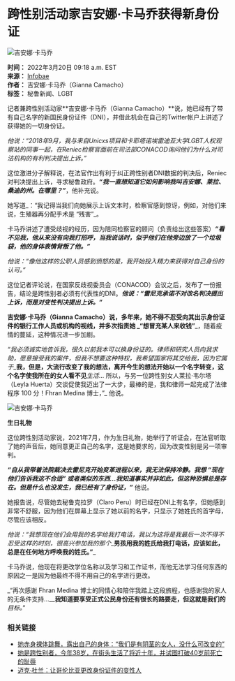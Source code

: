 # 跨性别活动家吉安娜·卡马乔获得新身份证

![吉安娜·卡马乔](https://www.infobae.com/resizer/v2/HZOABB6VIVFBNMHKUP6SX6B4FI.jpg?auth=9fe95409961139068c05041c8466ac92e25a8bc1d0ea51efbc9e142158f2a106&smart=true&width=350&height=233&quality=85)

**时间：** 2022年3月20日 09:18 a.m. EST  
**来源：** [Infobae](https://www.infobae.com/)  
**作者：** 吉安娜·卡马乔（Gianna Camacho）  
**标签：** 秘鲁新闻、LGBT

记者兼跨性别活动家**吉安娜·卡马乔（Gianna Camacho）**说，她已经有了带有自己名字的新国民身份证件（DNI），并借此机会在自己的Twitter帐户上讲述了获得她的一切身份证。

_他说：“2018年9月，我与来自Unicxs项目和卡耶塔诺埃雷迪亚大学LGBT人权观察站的同事一起，在Reniec检察官面前在司法部CONACOD询问他们为什么对司法机构的有利判决提出上诉。”_

这位激进分子解释说，在法官作出有利于纠正跨性别者DNI数据的判决后，Reniec对判决提出上诉，寻求秘鲁政府。_**“我一直想知道它如何影响我叫吉安娜、莱拉、桑迪的州。在哪里？”**_，他补充说。

她写道_：“我记得当我们向她展示上诉文本时，检察官感到惊讶，例如，对他们来说，生殖器再分配手术是 “残害”_。

卡马乔讲述了遭受歧视的经历，因为陪同检察官的顾问（负责给出这些答案）_**“看不见我，他从来没有向我打招呼，当我说话时，似乎他们在他旁边放了一个垃圾袋，他的身体表情背叛了他。”**_

_他说：“像他这样的公职人员感到愤怒的是，我开始投入精力来获得对自己身份的认可。”_

这位记者评论说，在国家反歧视委员会（CONACOD）会议之后，发布了一份报告，结论是跨性别者必须有代表性的DNI。_**他说：“雷尼克承诺不对改名判决提出上诉，而是对变性判决提出上诉。”**_

**吉安娜·卡马乔（Gianna Camacho）**说，多年来，她不得不忍受向其出示身份证件的银行工作人员或机构的视线，并多次指责她 _**“想冒充某人来收钱”**_，随着疫情的蔓延，这种情况进一步加剧。

_“我必须诚实地告诉我，很久以前我本可以换身份证的。律师和研究人员向我求助，愿意接受我的案件，但我不想要这种特权，我希望国家将其交给我，因为它属于__**我，但是，大流行改变了我的想法，离开今生的想法开始以一个名字转变，这个名字使我所在的女人看不见**_生活_... 所以，与另一位跨性别女人莱拉·韦尔塔（Leyla Huerta）交谈促使我迈出了一大步，最棒的是，我和律师一起完成了法律程序 100 分！Fhran Medina 博士，”_ 他说。

![吉安娜·卡马乔](https://www.infobae.com/resizer/v2/HZOABB6VIVFBNMHKUP6SX6B4FI.jpg?auth=9fe95409961139068c05041c8466ac92e25a8bc1d0ea51efbc9e142158f2a106&smart=true&width=350&height=233&quality=85)

**生日礼物**

这位跨性别活动家说，2021年7月，作为生日礼物，她举行了听证会，在法官听取了她的声音后，她同意更正自己的名字，这是她要求的，因为改变性别是另一项审判。

_**“自从我带着法院裁决去雷尼克开始变革进程以来，我无法保持冷静。我想 “现在他们告诉我这不合适” 或者类似的东西...我知道事实并非如此，但这种恐惧总是存在。但是什么也没发生，我已经有了身份证，”**_ 他说。

她报告说，尽管她去秘鲁克拉罗（Claro Peru）时已经在DNI上有名字，但她感到非常不舒服，因为他们在屏幕上显示了她以前的名字，只显示了她姓氏的首字母，尽管应该相反。

_他说：“我想现在他们会用我的名字给我打电话，我以为这将是我最后一次不得不忍受这样的时刻，很高兴参加我的那个__**男孩用我的姓氏给我打电话，应该如此，总是在任何地方呼唤我的姓氏。”**_

卡马乔说，他现在将更改学位名称以及学习和工作证书，而他无法学习任何东西的原因之一是因为他最终不得不用自己的名字进行更改。

_“再次感谢 Fhran Medina 博士的同情心和陪伴我踏上这段旅程，也感谢我的家人的无条件支持...__**我知道要享受正式公民身份还有很长的路要走，但这就是我们的**_目标。_”

### 相关链接

- [她赤身裸体跳舞，露出自己的身体：“我们是有阴茎的女人，没什么可改变的”](https://www.infobae.com/sociedad/2022/03/17/bailo-desnuda-y-mostro-su-cuerpo-como-es-somos-mujeres-con-pene-no-hay-nada-que-cambiar/)
- [她是跨性别者，今年38岁，在街头生活了将近十年，并试图打破40岁前死亡的耻辱](https://www.infobae.com/sociedad/2022/02/13/es-trans-tiene-38-anos-vivio-en-la-calle-casi-diez-y-busca-romper-con-el-estigma-de-morir-antes-de-los-40/)
- [迈克·杜兰：让哥伦比亚更改身份证件的变性人](https://www.infobae.com/america/colombia/2021/11/04/mike-duran-el-transgenero-que-logro-que-colombia-cambiara-sus-documentos-de-identificacion/)
<!-- tcd_original_link https://www.infobae.com/cn/2022/03/20/trans-activist-gianna-camacho-celebrates-that-she-has-a-dni-with-her-name-nothing-can-tarnish-this-so-beautiful-that-i-feel/ -->
